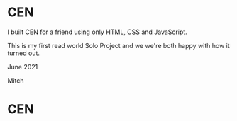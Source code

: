 # CEN

I built CEN for a friend using only HTML, CSS and JavaScript.

This is my first read world Solo Project and we we're both happy with how it turned out. 

June 2021

Mitch
# CEN
